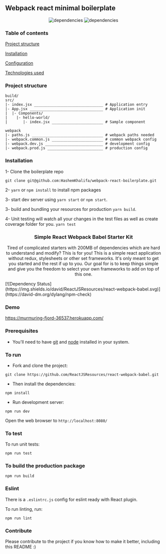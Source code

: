 ## Webpack react minimal boilerplate
<p align="center">
    <img alt="dependencies" title="dependencies" src="https://img.shields.io/david/hashemkhalifa/webpack-react-boilerplate.svg" >
   <img alt="dependencies" title="dependencies" src="https://img.shields.io/github/last-commit/hashemkhalifa/webpack-react-boilerplate.svg" >
</p>

### Table of contents
[Project structure](#project-structure)

[Installation](#installation)

[Configuration](#configuration)

[Technologies used](#technologies-used)

### Project structure

````
build/
src/
|- index.jsx _______________________________ # Application entry 
|- App.jsx _________________________________ # Application init
|  |- Components/
|    |- hello-world/ 
|       |- index.jsx _______________________ # Sample component

webpack
|- paths.js ________________________________ # webpack paths needed
|- webpack.common.js _______________________ # common webpack config
|- webpack.dev.js __________________________ # development config
|- webpack.prod.js _________________________ # production config      
````


### Installation

1- Clone the boilerplate repo

`git clone git@github.com:HashemKhalifa/webpack-react-boilerplate.git`

2- `yarn` or `npm install` to install npm packages

3- start dev server using `yarn start` or `npm start`.

3- build and bundling your resources for production `yarn build`.

4- Unit testing will watch all your changes in the test files as well as create coverage folder for you. 
`yarn test`



<p align="center">
    <h3 align="center">Simple React Webpack Babel Starter Kit<br></h3>
</p>


<p align="center">
  Tired of complicated starters with 200MB of dependencies which are hard to understand and modify? This is for you!
  This is a simple react application without redux, stylesheets or other set frameworks. It's only meant to get you started and the rest if up to you. Our goal for is to keep things simple and give you the freedom to select your own frameworks to add on top of this one.
</p>


<div class="center">
  [![Dependency Status](https://img.shields.io/david/ReactJSResources/react-webpack-babel.svg)](https://david-dm.org/dylang/npm-check)
</div>  


### Demo
https://murmuring-fjord-36537.herokuapp.com/

### Prerequisites
* You'll need to have [git](https://git-scm.com/) and [node](https://nodejs.org/en/) installed in your system.

### To run
* Fork and clone the project:

```
git clone https://github.com/ReactJSResources/react-webpack-babel.git
```

* Then install the dependencies:

```
npm install
```

* Run development server:

```
npm run dev
```

Open the web browser to `http://localhost:8080/`

### To test
To run unit tests:

```
npm run test
```

### To build the production package
```
npm run build
```

### Eslint
There is a `.eslintrc.js` config for eslint ready with React plugin.

To run linting, run:

```
npm run lint
```

### Contribute
Please contribute to the project if you know how to make it better, including this README :)
